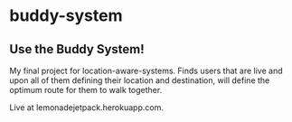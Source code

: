 # buddy-system
## Use the Buddy System!

My final project for location-aware-systems. 
Finds users that are live and upon all of them defining their location and destination, will define the optimum route for them to walk together. 

Live at lemonadejetpack.herokuapp.com.
